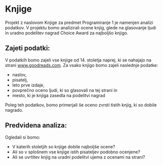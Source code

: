 # Knjige

Projekt z naslovom Knjige za predmet Programiranje 1 je namenjen analizi podatkov. 
V projektu bomo analizirali ocene knjig, glede na glasovanje ljudi in uradno podelitev nagrad Choice Award za najboljšo knjigo.

## Zajeti podatki:
V podatkih bomo zajeli vse knjige od 14. stoletja naprej, ki se nahajajo na strani www.goodreads.com. Za vsako knjigo bomo zajeli naslednje podatke:
- naslov,
- pisatelj,
- leto prve izdaje,
- povprečno oceno ljudi, ki so glasovali na tej strani in
- mesto, ki je knjiga zasedla na podelitvi nagrad

Poleg teh podatkov, bomo primerjali še oceno zvrsti tistih knjig, ki so dobile nagrado.

## Predvidena analiza:
Ogledali si bomo:
- V katerih stoletjih so knjige dobile najboljše ocene? 
- Ali so v splošnem vse knjige istih pisateljev podobno ocenjene?
- Ali se uvrtitev knjig na uradni podelitvi ujema z ocenami na strani?

